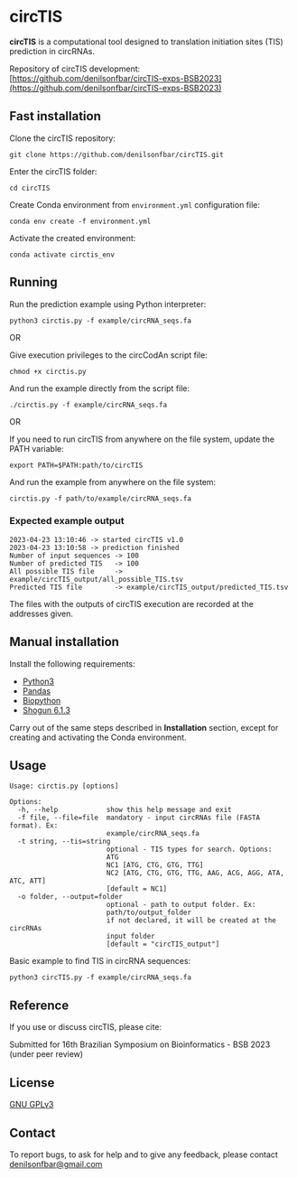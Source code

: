 circTIS
=======
**circTIS** is a computational tool designed to translation initiation sites (TIS) prediction in circRNAs.

Repository of circTIS development: [https://github.com/denilsonfbar/circTIS-exps-BSB2023](https://github.com/denilsonfbar/circTIS-exps-BSB2023)

## Fast installation

Clone the circTIS repository:
```
git clone https://github.com/denilsonfbar/circTIS.git
```

Enter the circTIS folder:
```
cd circTIS
```

Create Conda environment from ```environment.yml``` configuration file:
```
conda env create -f environment.yml
```

Activate the created environment:
```
conda activate circtis_env
```


## Running

Run the prediction example using Python interpreter:
```
python3 circtis.py -f example/circRNA_seqs.fa
```

OR

Give execution privileges to the circCodAn script file:
```
chmod +x circtis.py
```

And run the example directly from the script file:
```
./circtis.py -f example/circRNA_seqs.fa
```

OR

If you need to run circTIS from anywhere on the file system, update the PATH variable:
```
export PATH=$PATH:path/to/circTIS
```

And run the example from anywhere on the file system:
```
circtis.py -f path/to/example/circRNA_seqs.fa
```

### Expected example output
```
2023-04-23 13:10:46 -> started circTIS v1.0
2023-04-23 13:10:58 -> prediction finished
Number of input sequences -> 100
Number of predicted TIS   -> 100
All possible TIS file     -> example/circTIS_output/all_possible_TIS.tsv
Predicted TIS file        -> example/circTIS_output/predicted_TIS.tsv
```

The files with the outputs of circTIS execution are recorded at the addresses given.


## Manual installation

Install the following requirements:

- [Python3](https://www.python.org/)
- [Pandas](https://pandas.pydata.org/docs/getting_started/install.html)
- [Biopython](https://biopython.org/wiki/Download)
- [Shogun 6.1.3](https://anaconda.org/conda-forge/shogun)

Carry out of the same steps described in **Installation** section, except for creating and activating the Conda environment.


## Usage

```
Usage: circtis.py [options]

Options:
  -h, --help            show this help message and exit
  -f file, --file=file  mandatory - input circRNAs file (FASTA format). Ex:
                        example/circRNA_seqs.fa
  -t string, --tis=string
                        optional - TIS types for search. Options:
                        ATG
                        NC1 [ATG, CTG, GTG, TTG]
                        NC2 [ATG, CTG, GTG, TTG, AAG, ACG, AGG, ATA, ATC, ATT]
                        [default = NC1]
  -o folder, --output=folder
                        optional - path to output folder. Ex:
                        path/to/output_folder
                        if not declared, it will be created at the circRNAs
                        input folder
                        [default = "circTIS_output"]
```

Basic example to find TIS in circRNA sequences:
```
python3 circTIS.py -f example/circRNA_seqs.fa
```

## Reference

If you use or discuss circTIS, please cite:

Submitted for 16th Brazilian Symposium on Bioinformatics - BSB 2023 (under peer review)


## License

[GNU GPLv3](https://www.gnu.org/licenses/gpl-3.0.html)


## Contact

To report bugs, to ask for help and to give any feedback, please contact denilsonfbar@gmail.com
